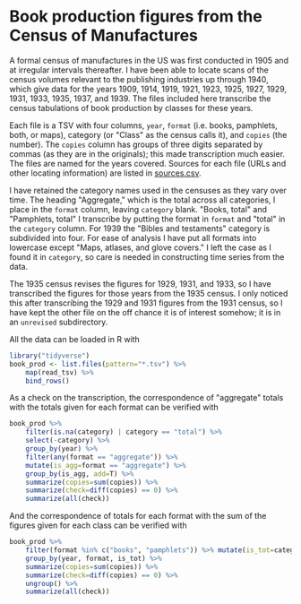 # Book production figures from the Census of Manufactures

A formal census of manufactures in the US was first conducted in 1905 and at irregular intervals thereafter. I have been able to locate scans of the census volumes relevant to the publishing industries up through 1940, which give data for the years 1909, 1914, 1919, 1921, 1923, 1925, 1927, 1929, 1931, 1933, 1935, 1937, and 1939. The files included here transcribe the census tabulations of book production by classes for these years.

Each file is a TSV with four columns, `year`, `format` (i.e. books, pamphlets, both, or maps), category (or "Class" as the census calls it), and `copies` (the number). The `copies` column has groups of three digits separated by commas (as they are in the originals); this made transcription much easier. The files are named for the years covered. Sources for each file (URLs and other locating information) are listed in [sources.csv](sources.csv).

I have retained the category names used in the censuses as they vary over time. The heading "Aggregate," which is the total across all categories, I place in the `format` column, leaving `category` blank. "Books, total" and "Pamphlets, total" I transcribe by putting the format in `format` and "total" in the `category` column. For 1939 the "Bibles and testaments" category is subdivided into four. For ease of analysis I have put all formats into lowercase except "Maps, atlases, and glove covers." I left the case as I found it in `category`, so care is needed in constructing time series from the data.

The 1935 census revises the figures for 1929, 1931, and 1933, so I have transcribed the figures for those years from the 1935 census. I only noticed this after transcribing the 1929 and 1931 figures from the 1931 census, so I have kept the other file on the off chance it is of interest somehow; it is in an `unrevised` subdirectory.

All the data can be loaded in R with

```r
library("tidyverse")
book_prod <- list.files(pattern="*.tsv") %>%
    map(read_tsv) %>%
    bind_rows()
```

As a check on the transcription, the correspondence of "aggregate" totals with the totals given for each format can be verified with

```r
book_prod %>%
    filter(is.na(category) | category == "total") %>%
    select(-category) %>%
    group_by(year) %>%
    filter(any(format == "aggregate")) %>%
    mutate(is_agg=format == "aggregate") %>%
    group_by(is_agg, add=T) %>%
    summarize(copies=sum(copies)) %>%
    summarize(check=diff(copies) == 0) %>%
    summarize(all(check))
```

And the correspondence of totals for each format with the sum of the figures given for each class can be verified with

```r
book_prod %>%
    filter(format %in% c("books", "pamphlets")) %>% mutate(is_tot=category=="total") %>%
    group_by(year, format, is_tot) %>%
    summarize(copies=sum(copies)) %>%
    summarize(check=diff(copies) == 0) %>%
    ungroup() %>%
    summarize(all(check))
```
